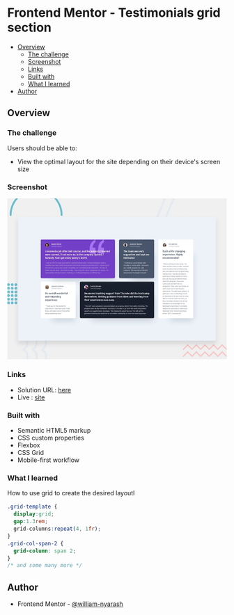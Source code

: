 # Frontend Mentor - Testimonials grid section


- [Overview](#overview)
  - [The challenge](#the-challenge)
  - [Screenshot](#screenshot)
  - [Links](#links)
  - [Built with](#built-with)
  - [What I learned](#what-i-learned)
- [Author](#author)

## Overview

### The challenge

Users should be able to:

- View the optimal layout for the site depending on their device's screen size

### Screenshot

![Design preview for the Testimonials grid section coding challenge](./preview.jpg)


### Links

- Solution URL: [here](https://github.com/William-nyarash/frontend-mentors.git)
- Live : [site](https://your-live-site-url.com)

### Built with

- Semantic HTML5 markup
- CSS custom properties
- Flexbox
- CSS Grid
- Mobile-first workflow

### What I learned

How to use grid to create the desired layoutl

```css
.grid-template {
  display:grid;
  gap:1.3rem;
  grid-columns:repeat(4, 1fr);
}
.grid-col-span-2 {
  grid-column: span 2;
}
/* and some many more */
```
## Author

- Frontend Mentor - [@william-nyarash](https://www.frontendmentor.io/profile/william-nyarash)
